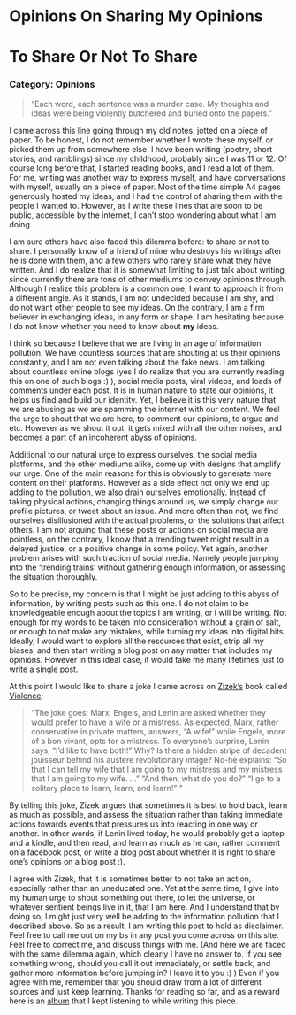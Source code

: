 # Opinions On Sharing My Opinions

# To Share Or Not To Share

### Category: Opinions

> “Each word, each sentence was a murder case. My thoughts and ideas were being violently butchered and buried onto the 
>papers.”

I came across this line going through my old notes, jotted on a piece of paper. To be honest, I do not remember whether 
I wrote these myself, or picked them up from somewhere else. I have been writing (poetry, short stories, and ramblings) since 
my childhood, probably since I was 11 or 12. Of course long before that, I started reading books, and I read a 
lot of them. For me, writing was another way to express myself, and have conversations with myself, usually on a 
piece of paper. Most of the time simple A4 pages generously hosted my ideas, and I had the control of sharing them 
with the people I wanted to. However, as I write these lines that are soon to be public, accessible by the internet, 
I can’t stop wondering about what I am doing. 

I am sure others have also faced this dilemma before: to share or not to share. I personally know of a friend of mine 
who destroys his writings after he is done with them, and a few others who rarely share what they have written. 
And I do realize that it is somewhat limiting to just talk about writing, since currently there are tons of other 
mediums to convey opinions through. Although I realize this problem is a common one, I want to approach it from a different 
angle. As it stands, I am not undecided because I am shy, and I do not want other people to see my ideas. 
On the contrary, I am a firm believer in exchanging ideas, in any form or shape. I am hesitating because I do not 
know whether you need to know about **my** ideas. 

I think so because I believe that we are living in an age of information pollution. We have countless sources that are 
shouting at us their opinions constantly, and I am not even talking about the fake news. I am talking about 
countless online blogs (yes I do realize that you are currently reading this on one of such blogs :) ), social media 
posts, viral videos, and loads of comments under each post. It is in human nature to state our opinions, it helps us 
find and build our identity. Yet, I believe it is this very nature that we are abusing as we are spamming the internet 
with our content. We feel the urge to shout that we are here, to comment our opinions, to argue and etc. However as we 
shout it out, it gets mixed with all the other noises, and becomes a part of an incoherent abyss of opinions. 

Additional to our natural urge to express ourselves, the social media platforms, and the other mediums alike, come up 
with designs that amplify our urge. One of the main reasons for this is obviously to generate more content on their platforms. 
However as a side effect not only we end up adding to the pollution, we also drain ourselves emotionally. Instead of taking 
physical actions, changing things around us, we simply change our profile pictures, or tweet about an issue. And more often 
than not,  we find ourselves disillusioned with the actual problems, or the solutions that affect others. I am not 
arguing that these posts or actions on social media are pointless, on the contrary, I know that a trending tweet might 
result in a delayed justice, or a positive change in some policy. Yet again, another problem arises with such traction of social 
media. Namely people jumping into the ‘trending trains’ without gathering enough information, or assessing the 
situation thoroughly.

So to be precise, my concern is that I might be just adding to this abyss of information, by writing posts such as this 
one. I do not claim to be knowledgeable enough about the topics I am writing, or I will be writing. Not enough for my 
words to be taken into consideration without a grain of salt, or enough to not make any mistakes, while turning my 
ideas into digital bits. Ideally, I would want to explore all the resources that exist, strip all my biases, and 
then start writing a blog post on any matter that includes my opinions. However in this ideal case, it would take me 
many lifetimes just to write a single post. 

At this point I would like to share a joke I came across on [Zizek’s](https://en.wikipedia.org/wiki/Slavoj_%C5%BDi%C5%BEek) 
book called [Violence](https://www.goodreads.com/book/show/2638701-violence): 

> “The joke goes: Marx, Engels, and Lenin are asked whether they would prefer to have a wife or a mistress. As expected, 
> Marx, rather conservative in private matters, answers, “A wife!” while Engels, more of a bon vivant, opts for a 
> mistress. To everyone’s surprise, Lenin says, “I’d like to have both!” Why? Is there a hidden stripe of decadent 
> jouisseur behind his austere revolutionary image? No-he explains: “So that I can tell my wife that I am going to 
> my mistress and my mistress that I am going to my wife. . .” “And then, what do you do?” “I go to a solitary place 
> to learn, learn, and learn!” ”

By telling this joke, Zizek argues that sometimes it is best to hold back, learn as much as possible, 
and assess the situation rather than taking immediate actions towards events that pressures us into reacting in one 
way or another. In other words, if Lenin lived today, he would probably get a laptop and a kindle, and then read, 
and learn as much as he can, rather comment on a facebook post, or write a blog post about whether it is right to 
share one’s opinions on a blog post :).

I agree with Zizek, that it is sometimes better to not take an action, especially rather than an uneducated one. 
Yet at the same time, I give into my human urge to shout something out there, to let the universe, or whatever sentient 
beings live in it, that I am here. And I understand that by doing so, I might just very well be adding to the 
information pollution that I described above. So as a result, I am writing this post to hold as disclaimer. 
Feel free to call me out on my bs in any post you come across on this site. Feel free to correct me, and discuss things with me. 
(And here we are faced with the same dilemma again, which clearly I have no answer to. If you see something wrong, should
you call it out immediately, or settle back, and gather more information before jumping in? I leave it to you :) )
Even if you agree with me, 
remember that you should draw from a lot of different sources and just keep learning. Thanks for reading so far, and 
as a reward here is an [album](https://www.youtube.com/watch?v=7O1PrR9-PRI) that I kept listening to while writing 
this piece.

